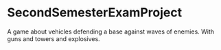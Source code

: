 # SecondSemesterExamProject
A game about vehicles defending a base against waves of enemies. With guns and towers and explosives.
